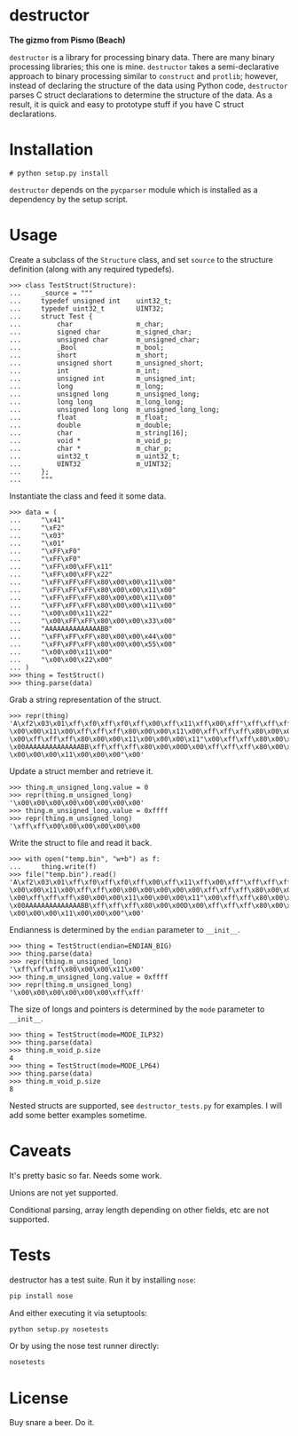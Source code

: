 # destructor

**The gizmo from Pismo (Beach)**

`destructor` is a library for processing binary data. There are many binary processing libraries; this one is mine. `destructor` takes a semi-declarative approach to binary processing similar to `construct` and `protlib`; however, instead of declaring the structure of the data using Python code, `destructor` parses C struct declarations to determine the structure of the data. As a result, it is quick and easy to prototype stuff if you have C struct declarations.

# Installation

    # python setup.py install

`destructor` depends on the `pycparser` module which is installed as a dependency by the setup script.

# Usage

Create a subclass of the `Structure` class, and set `source` to the structure definition (along with any required typedefs).

    >>> class TestStruct(Structure):
    ...     _source = """
    ...     typedef unsigned int    uint32_t;
    ...     typedef uint32_t        UINT32;
    ...     struct Test {
    ...         char                m_char;
    ...         signed char         m_signed_char;
    ...         unsigned char       m_unsigned_char;
    ...         _Bool               m_bool;
    ...         short               m_short;
    ...         unsigned short      m_unsigned_short;
    ...         int                 m_int;
    ...         unsigned int        m_unsigned_int;
    ...         long                m_long;
    ...         unsigned long       m_unsigned_long;
    ...         long long           m_long_long;
    ...         unsigned long long  m_unsigned_long_long;
    ...         float               m_float;
    ...         double              m_double;
    ...         char                m_string[16];
    ...         void *              m_void_p;
    ...         char *              m_char_p;
    ...         uint32_t            m_uint32_t;
    ...         UINT32              m_UINT32;
    ...     };
    ...     """

Instantiate the class and feed it some data.

    >>> data = (
    ...     "\x41"
    ...     "\xF2"
    ...     "\x03"
    ...     "\x01"
    ...     "\xFF\xF0"
    ...     "\xFF\xF0"
    ...     "\xFF\x00\xFF\x11"
    ...     "\xFF\x00\xFF\x22"
    ...     "\xFF\xFF\xFF\x80\x00\x00\x11\x00"
    ...     "\xFF\xFF\xFF\x80\x00\x00\x11\x00"
    ...     "\xFF\xFF\xFF\x80\x00\x00\x11\x00"
    ...     "\xFF\xFF\xFF\x80\x00\x00\x11\x00"
    ...     "\x00\x00\x11\x22"
    ...     "\x00\xFF\xFF\x80\x00\x00\x33\x00"
    ...     "AAAAAAAAAAAAAABB"
    ...     "\xFF\xFF\xFF\x80\x00\x00\x44\x00"
    ...     "\xFF\xFF\xFF\x80\x00\x00\x55\x00"
    ...     "\x00\x00\x11\x00"
    ...     "\x00\x00\x22\x00"
    ... )
    >>> thing = TestStruct()
    >>> thing.parse(data)

Grab a string representation of the struct.

    >>> repr(thing)
    'A\xf2\x03\x01\xff\xf0\xff\xf0\xff\x00\xff\x11\xff\x00\xff"\xff\xff\xff\x80
    \x00\x00\x11\x00\xff\xff\xff\x80\x00\x00\x11\x00\xff\xff\xff\x80\x00\x00\x11
    \x00\xff\xff\xff\x80\x00\x00\x11\x00\x00\x00\x11"\x00\xff\xff\x80\x00\x003
    \x00AAAAAAAAAAAAAABB\xff\xff\xff\x80\x00\x00D\x00\xff\xff\xff\x80\x00\x00U
    \x00\x00\x00\x11\x00\x00\x00"\x00'

Update a struct member and retrieve it.

    >>> thing.m_unsigned_long.value = 0
    >>> repr(thing.m_unsigned_long)
    '\x00\x00\x00\x00\x00\x00\x00\x00'
    >>> thing.m_unsigned_long.value = 0xffff
    >>> repr(thing.m_unsigned_long)
    '\xff\xff\x00\x00\x00\x00\x00\x00

Write the struct to file and read it back.

    >>> with open("temp.bin", "w+b") as f:
    ...     thing.write(f)
    >>> file("temp.bin").read()
    'A\xf2\x03\x01\xff\xf0\xff\xf0\xff\x00\xff\x11\xff\x00\xff"\xff\xff\xff\x80
    \x00\x00\x11\x00\xff\xff\x00\x00\x00\x00\x00\x00\xff\xff\xff\x80\x00\x00\x11
    \x00\xff\xff\xff\x80\x00\x00\x11\x00\x00\x00\x11"\x00\xff\xff\x80\x00\x003
    \x00AAAAAAAAAAAAAABB\xff\xff\xff\x80\x00\x00D\x00\xff\xff\xff\x80\x00\x00U
    \x00\x00\x00\x11\x00\x00\x00"\x00'

Endianness is determined by the `endian` parameter to `__init__`.

    >>> thing = TestStruct(endian=ENDIAN_BIG)
    >>> thing.parse(data)
    >>> repr(thing.m_unsigned_long)
    '\xff\xff\xff\x80\x00\x00\x11\x00'
    >>> thing.m_unsigned_long.value = 0xffff
    >>> repr(thing.m_unsigned_long)
    '\x00\x00\x00\x00\x00\x00\xff\xff'

The size of longs and pointers is determined by the `mode` parameter to `__init__`.

    >>> thing = TestStruct(mode=MODE_ILP32)
    >>> thing.parse(data)
    >>> thing.m_void_p.size
    4
    >>> thing = TestStruct(mode=MODE_LP64)
    >>> thing.parse(data)
    >>> thing.m_void_p.size
    8

Nested structs are supported, see `destructor_tests.py` for examples. I will add some better examples sometime.

# Caveats

It's pretty basic so far. Needs some work.

Unions are not yet supported.

Conditional parsing, array length depending on other fields, etc are not supported.

# Tests

destructor has a test suite. Run it by installing `nose`:

```bash
pip install nose
```

And either executing it via setuptools:

```bash
python setup.py nosetests
```

Or by using the nose test runner directly:

```bash
nosetests
```

# License

Buy snare a beer. Do it.
